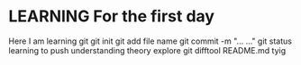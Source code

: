 # LEARNING For the first day
Here I am learning git 
git init 
git add file name
git commit -m "... ..."
git status
learning to push
understanding theory
explore
git difftool README.md
tyig
